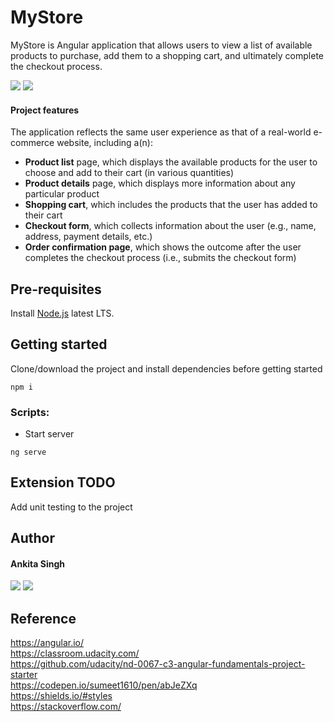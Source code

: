 # MyStore

MyStore is Angular application that allows users to view a list of available products to purchase, add them to a shopping cart, and ultimately complete the checkout process. 

[<img src="https://img.shields.io/badge/TypeScript-3178C6?style=for-the-badge&logo=typescript&logoColor=white" />](https://typescriptlang.org)
[<img src="https://img.shields.io/badge/angular-%23DD0031.svg?style=for-the-badge&logo=angular&logoColor=white" />](https://angular.io/)

#### Project features

The application reflects the same user experience as that of a real-world e-commerce website, including a(n):

* **Product list** page, which displays the available products for the user to choose and add to their cart (in various quantities)
* **Product details** page, which displays more information about any particular product
* **Shopping cart**, which includes the products that the user has added to their cart
* **Checkout form**, which collects information about the user (e.g., name, address, payment details, etc.)
* **Order confirmation page**, which shows the outcome after the user completes the checkout process (i.e., submits the checkout form)

## Pre-requisites

Install [Node.js](https://nodejs.org/en/) latest LTS.

## Getting started

Clone/download the project and install dependencies before getting started

```shell
npm i
```

### Scripts:

- Start server
```shell
ng serve
```

## Extension TODO
Add unit testing to the project

## Author

#### Ankita Singh
[<img src="https://img.shields.io/badge/GitHub-100000?style=for-the-badge&logo=github&logoColor=white" />](https://github.com/enkitaa)
[<img src="https://img.shields.io/badge/LinkedIn-0077B5?style=for-the-badge&logo=linkedin&logoColor=white" />](https://www.linkedin.com/in/ankita-singh-31a47aa0/) 

## Reference

https://angular.io/<br/>
https://classroom.udacity.com/ <br/>
https://github.com/udacity/nd-0067-c3-angular-fundamentals-project-starter <br/>
https://codepen.io/sumeet1610/pen/abJeZXq <br/>
https://shields.io/#styles <br/>
https://stackoverflow.com/
